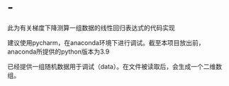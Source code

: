# -
此为有关梯度下降测算一组数据的线性回归表达式的代码实现

建议使用pycharm，在anaconda环境下进行调试。截至本项目放出前，anaconda所提供的python版本为3.9

已经提供一组随机数据用于调试（data）。在文件被读取后，会生成一个二维数组。
